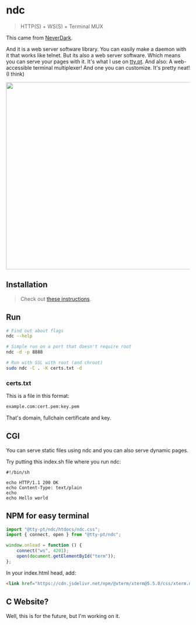 # ndc
> HTTP(S) + WS(S) + Terminal MUX

This came from <a href="https://github.com/tty-pt/neverdark">NeverDark</a>.<br />

And it is a web server software library. You can easily make a daemon with it that works like telnet.
But its also a web server software. Which means you can serve your pages with it. It's what I use on [tty.pt](https://tty.pt).
And also: A web-accessible terminal multiplexer! And one you can customize. It's pretty neat! (I think)

<img src="https://github.com/tty-pt/ndc/blob/main/usage.gif?raw=true" width="512" />

## Installation
> Check out [these instructions](https://github.com/tty-pt/ci/blob/main/docs/install.md#install-ttypt-packages).

## Run
```sh
# Find out about flags
ndc --help

# Simple run on a port that doesn't require root
ndc -d -p 8888

# Run with SSL with root (and chroot)
sudo ndc -C . -K certs.txt -d
```

### certs.txt
This is a file in this format:
```txt
example.com:cert.pem:key.pem
```
That's domain, fullchain certificate and key.

## CGI
You can serve static files using ndc and you can also serve dynamic pages.

Try putting this index.sh file where you run ndc:
```
#!/bin/sh

echo HTTP/1.1 200 OK
echo Content-Type: text/plain
echo
echo Hello world
```

## NPM for easy terminal
```js
import "@tty-pt/ndc/htdocs/ndc.css";
import { connect, open } from "@tty-pt/ndc";

window.onload = function () {
	connect("ws", 4201);
	open(document.getElementById("term"));
};
```

In your index.html head, add:
```html
<link href="https://cdn.jsdelivr.net/npm/@xterm/xterm@5.5.0/css/xterm.min.css" rel="stylesheet">
```

## C Website?
Well, this is for the future, but I'm working on it.
